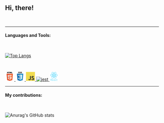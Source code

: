 ## Hi, there!
<!-- ### I`m a Web Developer Student at Trybe -->

<br>

*****************************************************************************

#### Languages and Tools:

<br>

[![Top Langs](https://github-readme-stats.vercel.app/api/top-langs/?username=gabrielanebbia&theme=slateorange&layout=compact)](https://github.com/anuraghazra/github-readme-stats)

<br>

<p align="left"> 

<a href="https://www.w3.org/html/" target="_blank"> 
<img src="https://raw.githubusercontent.com/devicons/devicon/master/icons/html5/html5-original-wordmark.svg" alt="html5" width="30" height="30"/> </a> 

<a href="https://www.w3schools.com/css/" target="_blank"> 
<img src="https://raw.githubusercontent.com/devicons/devicon/master/icons/css3/css3-original-wordmark.svg" alt="css3" width="30" height="30"/> </a> 

<a href="https://developer.mozilla.org/en-US/docs/Web/JavaScript" target="_blank">
<img src="https://raw.githubusercontent.com/devicons/devicon/master/icons/javascript/javascript-original.svg" alt="javascript" width="30" height="30"/> </a> 

<a href="https://jestjs.io" target="_blank"> 
<img src="https://www.vectorlogo.zone/logos/jestjsio/jestjsio-icon.svg" alt="jest" width="30" height="30"/> </a> 

<!-- <a href="https://git-scm.com/" target="_blank">
<img src="https://www.vectorlogo.zone/logos/git-scm/git-scm-icon.svg" alt="git" width="30" height="30"/> </a> -->

<!-- <a href="https://www.linux.org/" target="_blank"> 
<img src="https://raw.githubusercontent.com/devicons/devicon/master/icons/linux/linux-original.svg" alt="linux" width="30" height="30"/> </a>  -->

<!-- <a href="https://nodejs.org" target="_blank"> 
<img src="https://raw.githubusercontent.com/devicons/devicon/master/icons/nodejs/nodejs-original-wordmark.svg" alt="nodejs" width="30" height="30"/> </a>  -->

<a href="https://reactjs.org/" target="_blank"> 
<img src="https://raw.githubusercontent.com/devicons/devicon/master/icons/react/react-original-wordmark.svg" alt="react" width="30" height="30"/> </a> 

</p>

*****************************************************************************

#### My contributions:

<br>

![Anurag's GitHub stats](https://github-readme-stats.vercel.app/api?username=gabrielanebbia&theme=slateorange&show_icons=true)

<!-- #### How to reach me: -->
